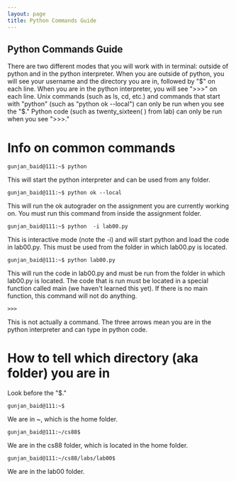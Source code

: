 ```yaml
---
layout: page
title: Python Commands Guide
---
```


## Python Commands Guide

There are two different modes that you will work with in terminal: outside of python and in the python interpreter. When you are outside of python, you will see your username and the directory you are in, followed by "$" on each line. When you are in the python interpreter, you will see ">>>" on each line. Unix commands (such as ls, cd, etc.) and commands that start with "python" (such as "python ok --local") can only be run when you see the "$." Python code (such as twenty_sixteen( ) from lab) can only be run when you see ">>>."
 
# Info on common commands 

``` 
gunjan_baid@111:~$ python 
```
This will start the python interpreter and can be used from any folder.
 
```
gunjan_baid@111:~$ python ok --local
```
This will run the ok autograder on the assignment you are currently working on. You must run this command from inside the assignment folder.
 
```
gunjan_baid@111:~$ python  -i lab00.py
```
This is interactive mode (note the -i) and will start python and load the code in lab00.py. This must be used from the folder in which lab00.py is located.
 
```
gunjan_baid@111:~$ python lab00.py
```
This will run the code in lab00.py and must be run from the folder in which lab00.py is located. The code that is run must be located in a special function called main (we haven't learned this yet). If there is no main function, this command will not do anything. 
 
``` 
>>>
```
This is not actually a command. The three arrows mean you are in the python interpreter and can type in python code. 
 
# How to tell which directory (aka folder) you are in

Look before the "$."
 
```
gunjan_baid@111:~$ 
```
We are in ~, which is the home folder. 

``` 
gunjan_baid@111:~/cs88$
```
We are in the cs88 folder, which is located in the home folder. 

```
gunjan_baid@111:~/cs88/labs/lab00$ 
```
We are in the lab00 folder. 
